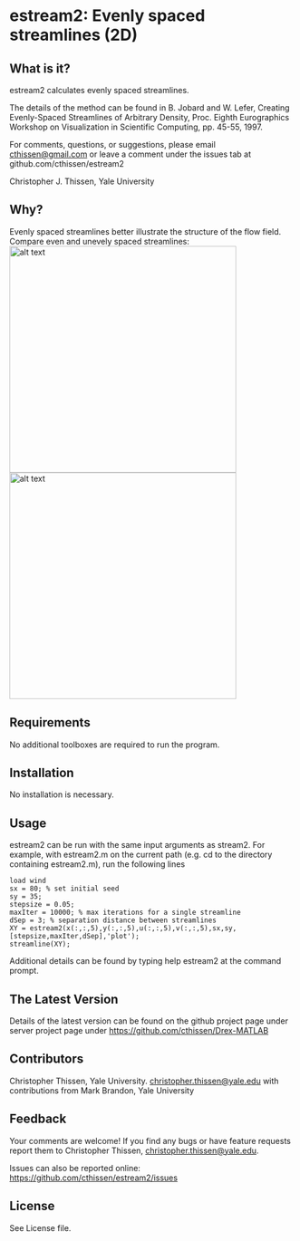 # estream2: Evenly spaced streamlines (2D) 

What is it?
----------------- 
estream2 calculates evenly spaced streamlines. 

The details of the method can be found in  B. Jobard and W. Lefer, Creating Evenly-Spaced Streamlines
of Arbitrary Density, Proc. Eighth Eurographics Workshop on Visualization in
Scientific Computing, pp. 45-55, 1997.

For comments, questions, or suggestions, please email cthissen@gmail.com or 
leave a comment under the issues tab at github.com/cthissen/estream2

Christopher J. Thissen, Yale University  

Why?
-----------------
Evenly spaced streamlines better illustrate the structure of the flow field. Compare even and unevely spaced streamlines:  
<img src="https://github.com/cthissen/estream2/blob/master/fig_estream2.png" alt="alt text" width="400px" height="400px">
<img src="https://github.com/cthissen/estream2/blob/master/fig_stream2.png" alt="alt text" width="400px" height="400px">


Requirements
------------------ 
No additional toolboxes are required to run the program. 

Installation
------------------ 
No installation is necessary.

Usage
------------------ 
estream2 can be run with the same input arguments as stream2. For example, with estream2.m on the current path (e.g. cd to the directory containing estream2.m), run the following lines
````
load wind
sx = 80; % set initial seed
sy = 35;
stepsize = 0.05; 
maxIter = 10000; % max iterations for a single streamline
dSep = 3; % separation distance between streamlines
XY = estream2(x(:,:,5),y(:,:,5),u(:,:,5),v(:,:,5),sx,sy,[stepsize,maxIter,dSep],'plot');
streamline(XY);
````
Additional details can be found by typing help estream2 at the command prompt.


The Latest Version
------------------ 
Details of the latest version can be found on the github project page under 
  server project page under https://github.com/cthissen/Drex-MATLAB

Contributors
------------------ 
Christopher Thissen, Yale University. christopher.thissen@yale.edu
with contributions from Mark Brandon, Yale University


Feedback
------------------ 
Your comments are welcome! If you find any bugs or have feature requests report them to
Christopher Thissen, christopher.thissen@yale.edu. 

Issues can also be reported online: https://github.com/cthissen/estream2/issues


License
------------------ 
See License file.
